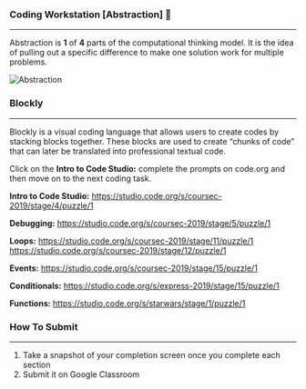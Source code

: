 ### Coding Workstation [Abstraction] 🔎
____________________________________________________________________________________
Abstraction is **1** of **4** parts of the computational thinking model. It is the idea of pulling out a specific difference to make one solution work for multiple problems.

![Abstraction](img/abstraction.png)

### Blockly
____________________________________________________________________________________
Blockly is a visual coding language that allows users to create codes by stacking blocks together. These blocks are used to create “chunks of code” that can later be translated into professional textual code.

Click on the **Intro to Code Studio:** complete the prompts on code.org and then move on to the next coding task.

**Intro to Code Studio:**
https://studio.code.org/s/coursec-2019/stage/4/puzzle/1

**Debugging:**
https://studio.code.org/s/coursec-2019/stage/5/puzzle/1

**Loops:**
https://studio.code.org/s/coursec-2019/stage/11/puzzle/1
https://studio.code.org/s/coursec-2019/stage/12/puzzle/1

**Events:**
https://studio.code.org/s/coursec-2019/stage/15/puzzle/1

**Conditionals:**
https://studio.code.org/s/express-2019/stage/15/puzzle/1

**Functions:**
https://studio.code.org/s/starwars/stage/1/puzzle/1

### How To Submit
____________________________________________________________________________________
1. Take a snapshot of your completion screen once you complete each section
2. Submit it on Google Classroom
